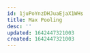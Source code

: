 ```yaml
---
id: 1juPoYnzDHJuaEjaX1WHs
title: Max Pooling
desc: ''
updated: 1642447321003
created: 1642447321003
---
```


